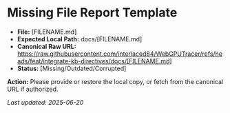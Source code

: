 # Missing File Report Template

- **File:** [FILENAME.md]
- **Expected Local Path:** docs/[FILENAME.md]
- **Canonical Raw URL:** https://raw.githubusercontent.com/interlaced84/WebGPUTracer/refs/heads/feat/integrate-kb-directives/docs/[FILENAME.md]
- **Status:** [Missing/Outdated/Corrupted]

**Action:**
Please provide or restore the local copy, or fetch from the canonical URL if authorized.

_Last updated: 2025-06-20_
